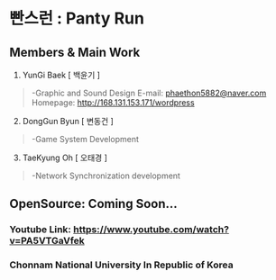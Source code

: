 # 빤스런 : Panty Run

## Members & Main Work
1. YunGi Baek [ 백윤기 ]
> -Graphic and Sound Design
> E-mail: phaethon5882@naver.com
> Homepage: http://168.131.153.171/wordpress

2. DongGun Byun [ 변동건 ]
> -Game System Development

3. TaeKyung Oh [ 오태경 ]
> -Network Synchronization development

## OpenSource: Coming Soon... 
### Youtube Link: https://www.youtube.com/watch?v=PA5VTGaVfek
### Chonnam National University In Republic of Korea
